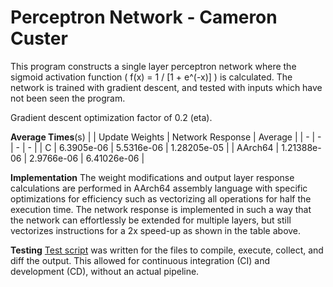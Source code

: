 # Perceptron Network - Cameron Custer #
This program constructs a single layer perceptron network where the sigmoid
activation function ( f(x) = 1 / [1 + e^(-x)] ) is calculated. The network is
trained with gradient descent, and tested with inputs which have not been seen
the program.

Gradient descent optimization factor of 0.2 (eta).

**Average Times**(s)
| | Update Weights | Network Response | Average |
| - | - | - | - |
| C | 6.3905e-06 | 5.5316e-06 | 1.28205e-05 |
| AArch64 | 1.21388e-06 | 2.9766e-06 | 6.41026e-06 |

**Implementation**
The weight modifications and output layer response calculations are performed in
AArch64 assembly language with specific optimizations for efficiency such as
vectorizing all operations for half the execution time. The network response is
implemented in such a way that the network can effortlessly be extended for
multiple layers, but still vectorizes instructions for a 2x speed-up as shown
in the table above.

**Testing**
[Test script](testrun.sh) was written for the files to compile, execute,
collect, and diff the output. This allowed for continuous integration (CI) and
development (CD), without an actual pipeline.
